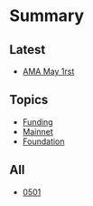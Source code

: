 # Summary

## Latest
* [AMA May 1rst]()

## Topics
* [Funding]()
* [Mainnet]()
* [Foundation]()

## All
* [0501]()
